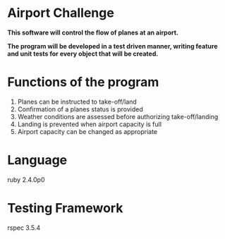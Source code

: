 Airport Challenge
=================

**This software will control the flow of planes at an airport.**

**The program will be developed in a test driven manner, writing feature and unit tests for every object that will be created.**

Functions of the program
========================
1. Planes can be instructed to take-off/land
2. Confirmation of a planes status is provided
3. Weather conditions are assessed before authorizing take-off/landing
4. Landing is prevented when airport capacity is full
5. Airport capacity can be changed as appropriate

Language
========

ruby 2.4.0p0

Testing Framework
========

rspec 3.5.4
